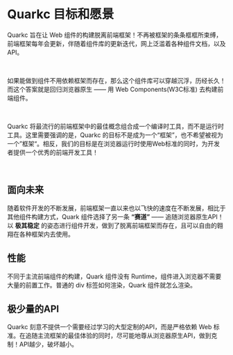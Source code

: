 # Quarkc 目标和愿景

<P>Quarkc 旨在让 Web 组件的构建脱离前端框架！不再被框架的条条框框所束缚，前端框架每年会更新，伴随着组件库的更新迭代，网上泛滥着各种组件文档，以及API。</p>
<br/>
<p>
如果能做到组件不用依赖框架而存在，那么这个组件库可以穿越沉浮，历经长久！而这个答案就是回归浏览器原生 —— 用 Web Components(W3C标准) 去构建前端组件。
</p>
<br/>
<p>
Quarkc 将最流行的前端框架中的最佳概念组合成一个编译时工具，而不是运行时工具。这里需要强调的是，Quarkc 的目标不是成为一个“框架”，也不希望被视为一个”框架“。相反，我们的目标是在浏览器运行时使用Web标准的同时，为开发者提供一个优秀的前端开发工具！
</p>
<br/>

## 面向未来

<p>
随着软件开发的不断发展，前端框架一直以来也以飞快的速度在不断发展，相比于其他组件构建方式，Quark 组件选择了另一条 <b>“赛道”</b> —— 追随浏览器原生API！以 <b>极其稳定</b> 的姿态进行组件开发，做到了脱离前端框架而存在，且可以自由的翱翔在各种框架内去使用。
</p>

## 性能

不同于主流前端组件的构建，Quark 组件没有 Runtime，组件进入浏览器不需要大量的前置工作。普通的 div 标签如何渲染，Quark 组件就怎么渲染。

## 极少量的API

Quarkc 刻意不提供一个需要经过学习的大型定制的API，而是严格依赖 Web 标准。在追随主流框架的最佳体验的同时，尽可能地尊从浏览器原生API，做到克制！API越少，破坏越小。